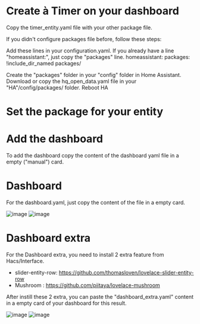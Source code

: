 # Create à Timer on your dashboard
Copy the timer_entity.yaml file with your other package file.

If you didn't configure packages file before, follow these steps:

Add these lines in your configuration.yaml. If you already have a line "homeassistant:", just copy the "packages" line.
homeassistant:
  packages: !include_dir_named packages/

Create the "packages" folder in your "config" folder in Home Assistant.
Download or copy the hq_open_data.yaml file in your "HA"/config/packages/ folder.
Reboot HA

# Set the package for your entity

# Add the dashboard

To add the dashboard copy the content of the dashboard yaml file in a empty ("manual") card.

# Dashboard 

For the dashboard.yaml, just copy the content of the file in a empty card.

![image](https://user-images.githubusercontent.com/31359825/218279715-9d760285-e79a-4b25-8a46-cf1224ab9b91.png)
![image](https://user-images.githubusercontent.com/31359825/218279761-6bc61093-8318-4b82-9f45-b01a5761827a.png)

# Dashboard extra

For the Dashboard extra, you need to install 2 extra feature from Hacs/Interface.
- slider-entity-row: https://github.com/thomasloven/lovelace-slider-entity-row
- Mushroom : https://github.com/piitaya/lovelace-mushroom

After instill these 2  extra, you can paste the "dashboard_extra.yaml" content in a empty card of your dashboard for this result.

![image](https://user-images.githubusercontent.com/31359825/218279735-50206f8b-a52d-4f25-aa52-6dfcb27b269b.png)
![image](https://user-images.githubusercontent.com/31359825/218279774-6e0be5d7-dcc3-45cc-850c-6968e9632077.png)
